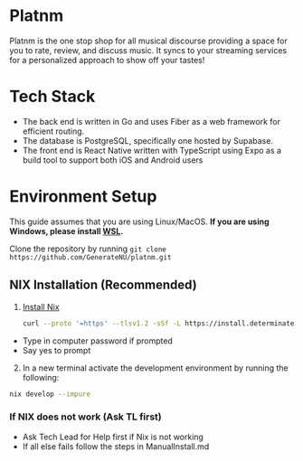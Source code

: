 # Platnm

Platnm is the one stop shop for all musical discourse providing a space for you to rate, review, and discuss music. It syncs to your streaming services for a personalized approach to show off your tastes!

# Tech Stack

- The back end is written in Go and uses Fiber as a web framework for efficient routing.
- The database is PostgreSQL, specifically one hosted by Supabase.
- The front end is React Native written with TypeScript using Expo as a build tool to support both iOS and Android users

# Environment Setup

This guide assumes that you are using Linux/MacOS. **If you are using Windows, please install [WSL](https://learn.microsoft.com/en-us/windows/wsl/install).**

Clone the repository by running `git clone https://github.com/GenerateNU/platnm.git`

## NIX Installation (Recommended)

1. [Install Nix](https://zero-to-nix.com/start/install)
   <!-- markdownlint-disable MD013 -->
   ```sh
   curl --proto '=https' --tlsv1.2 -sSf -L https://install.determinate.systems/nix | sh -s -- install
   ```
   <!-- markdownlint-enable MD013 -->

- Type in computer password if prompted
- Say yes to prompt

2. In a new terminal activate the development environment by running the following:

<!-- markdownlint-disable MD013 -->

```sh
nix develop --impure
```

<!-- markdownlint-enable MD013 -->

### If NIX does not work (Ask TL first)

- Ask Tech Lead for Help first if Nix is not working
- If all else fails follow the steps in ManualInstall.md
